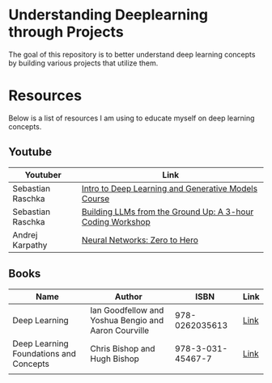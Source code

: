 # Understanding Deeplearning through Projects

The goal of this repository is to better understand deep learning concepts by building various projects that utilize them.

# Resources

Below is a list of resources I am using to educate myself on deep learning concepts.

## Youtube

| Youtuber          | Link                                                                                                                                  |
|-------------------|---------------------------------------------------------------------------------------------------------------------------------------|
| Sebastian Raschka | [Intro to Deep Learning and Generative Models Course](https://www.youtube.com/playlist?list=PLTKMiZHVd_2KJtIXOW0zFhFfBaJJilH51)       |
| Sebastian Raschka | [Building LLMs from the Ground Up: A 3-hour Coding Workshop](https://www.youtube.com/watch?v=quh7z1q7-uc&ab_channel=SebastianRaschka) |
| Andrej Karpathy   | [Neural Networks: Zero to Hero](https://www.youtube.com/playlist?list=PLAqhIrjkxbuWI23v9cThsA9GvCAUhRvKZ)                             |


## Books

| Name                                   | Author                                               | ISBN              | Link                                    |
|----------------------------------------|------------------------------------------------------|-------------------|-----------------------------------------|
| Deep Learning                          | Ian Goodfellow and Yoshua Bengio and Aaron Courville | 978-0262035613    | [Link](http://www.deeplearningbook.org) |
| Deep Learning Foundations and Concepts | Chris Bishop and Hugh Bishop                         | 978-3-031-45467-7 | [Link](https://www.bishopbook.com/)     |
|                                        |                                                      |                   |                                         |

